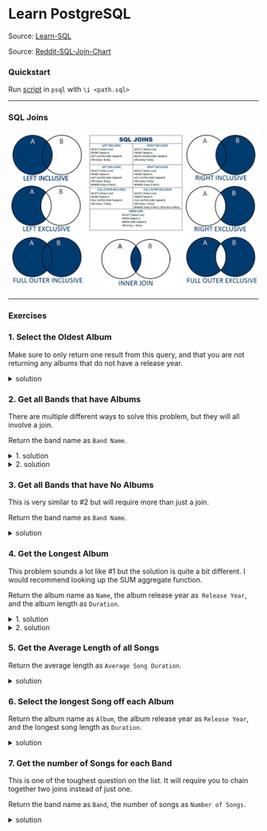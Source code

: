 # Learn PostgreSQL

Source: [Learn-SQL](https://github.com/WebDevSimplified/Learn-SQL)

Source: [Reddit-SQL-Join-Chart](https://www.reddit.com/r/SQL/comments/aysflk/sql_join_chart_custom_poster_size/)

### Quickstart

Run [script](./resources/script.sql) in `psql` with `\i <path.sql>`

---

### SQL Joins

<p align="center">
  <img src="resources/images/sql-join-chart-custom-poster-size-sql.png" title="sql-joins">
</p>

---

### Exercises

### 1. Select the Oldest Album

Make sure to only return one result from this query, and that you are not returning any albums that do not have a release year.

<details>
   <summary>solution</summary>

```sql
  SELECT * FROM albums WHERE release_year IS NOT NULL ORDER BY release_year LIMIT 1;

  id |          name          | release_year | band_id
  ----+------------------------+--------------+---------
  5  | ...And Justice for All |         1988 |       2
  (1 row)
```
</details>

### 2. Get all Bands that have Albums

There are multiple different ways to solve this problem, but they will all involve a join.

Return the band name as `Band Name`.

<details>
   <summary> 1. solution</summary>

```sql
  SELECT bands.name AS "Band Name"
  FROM bands
  INNER JOIN albums
  ON bands.id = albums.band_id
  GROUP BY bands.name
  ORDER BY bands.name;

       Band Name
  -------------------
  Death
  Metallica
  Seventh Wonder
  The Ocean
  Van Canto
  Within Temptation
  (6 rows)
```
</details>

<details>
   <summary>2. solution</summary>

```sql
  SELECT DISTINCT(bands.name) AS "Band Name"
  FROM bands
  INNER JOIN albums
  ON bands.id = albums.band_id
  ORDER BY bands.name;

       Band Name
  -------------------
  Death
  Metallica
  Seventh Wonder
  The Ocean
  Van Canto
  Within Temptation
  (6 rows)
```
</details>

### 3. Get all Bands that have No Albums

This is very similar to #2 but will require more than just a join.

Return the band name as `Band Name`.

<details>
   <summary>solution</summary>

```sql
  SELECT b.name AS "Band Name"
  FROM bands AS b
  LEFT OUTER JOIN albums AS a
  ON b.id = a.band_id
  WHERE a.id IS NULL;

     Band Name
  ---------------
  Dream Theater
  (1 row)
```
</details>

### 4. Get the Longest Album

This problem sounds a lot like #1 but the solution is quite a bit different. I would recommend looking up the SUM aggregate function.

Return the album name as `Name`, the album release year as` Release Year`, and the album length as `Duration`.

<details>
   <summary>1. solution</summary>

```sql
  SELECT a.name AS "Name", a.release_year AS "Release Year", s.length AS "Duration"
  FROM albums AS a
  INNER JOIN (SELECT album_id, SUM(length) AS "length" FROM songs GROUP BY album_id) AS s
  ON a.id = s.album_id
  ORDER BY "Duration" DESC
  LIMIT 1;

        Name      | Release Year |     Duration
  ----------------+--------------+------------------
  Death Magnetic  |         2008 | 74.7666666666667
  (1 row)
```
</details>

<details>
   <summary>2. solution</summary>

```sql
  SELECT a.name AS "Name", a.release_year AS "Release Year", SUM(s.length) AS "Duration"
  FROM albums AS a
  INNER JOIN songs AS s
  ON a.id = s.album_id
  GROUP BY a.name, a.release_year
  ORDER BY "Duration" DESC
  LIMIT 1;

        Name      | Release Year |     Duration
  ----------------+--------------+------------------
  Death Magnetic  |         2008 | 74.7666666666667
  (1 row)
```
</details>

### 5. Get the Average Length of all Songs

Return the average length as `Average Song Duration`.

<details>
   <summary>solution</summary>

```sql
  SELECT AVG(length) AS "Average Song Duration" FROM songs;

   Average Song Duration
  -----------------------
        5.35247252747253
  (1 row)
```
</details>

### 6. Select the longest Song off each Album

Return the album name as `Album`, the album release year as `Release Year`, and the longest song length as `Duration`.

<details>
   <summary>solution</summary>

```sql
  SELECT a.name AS "Album", a.release_year AS "Release Year", MAX(s.length) AS "Duration"
  FROM albums AS a
  INNER JOIN songs as s
  ON a.id = s.album_id
  GROUP BY a.name, a.release_year
  ORDER BY "Duration" DESC;

              Album            | Release Year |     Duration
  -----------------------------+--------------+------------------
  The Great Escape             |         2010 | 30.2333333333333
  Death Magnetic               |         2008 | 9.96666666666667
  ...And Justice for All       |         1988 | 9.81666666666667
  Tiara                        |         2018 |              9.5
  Mercy Falls                  |         2008 | 9.48333333333333
  Anthropocentric              |         2010 |              9.4
  Pelagial                     |         2013 | 9.28333333333333
  Master of Puppets            |              | 8.58333333333333
  The Sound of Perseverance    |         1998 | 8.43333333333333
  Tribe of Force               |         2010 | 8.38333333333333
  Heliocentric                 |         2010 | 7.48333333333333
  Enter                        |         1997 |             7.25
  Break the Silence            |         2011 |             6.15
  Resist                       |         2018 |             5.85
  The Unforgiving              |         2011 | 5.66666666666667
  A Storm to Come              |         2006 | 5.21666666666667
  Individual Thought Patterns  |         1993 | 4.81666666666667
  Human                        |         1991 |             4.65
  (18 rows)
```
</details>

### 7. Get the number of Songs for each Band

This is one of the toughest question on the list. It will require you to chain together two joins instead of just one.

Return the band name as `Band`, the number of songs as `Number of Songs`.

<details>
   <summary>solution</summary>

```sql
  SELECT b.name AS "Band", COUNT(s.id) AS "Number of Songs"
  FROM bands AS b
  INNER JOIN albums AS a
  ON b.id = a.band_id
  INNER JOIN songs AS s
  ON a.id = s.album_id
  GROUP BY b.id
  ORDER BY "Number of Songs";

         Band        | Number of Songs
  -------------------+-----------------
  Death              |              27
  Metallica          |              27
  Within Temptation  |              30
  The Ocean          |              31
  Van Canto          |              32
  Seventh Wonder     |              35
  (6 rows)
```
</details>

